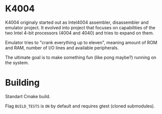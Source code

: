 # K4004
K4004 originaly started out as Intel4004 assembler, disassembler and emulator project.
It evolved into project that focuses on capabilities of the two Intel 4-bit processors (4004 and 4040) and tries to expand on them.

Emulator tries to "crank everything up to eleven", meaning amount of ROM and RAM, number of I/O lines and available peripherals.

The ultimate goal is to make something fun (like pong maybe?) running on the system.

# Building
Standart Cmake build.

Flag `BUILD_TESTS` is `ON` by default and requires gtest (cloned submodules).
